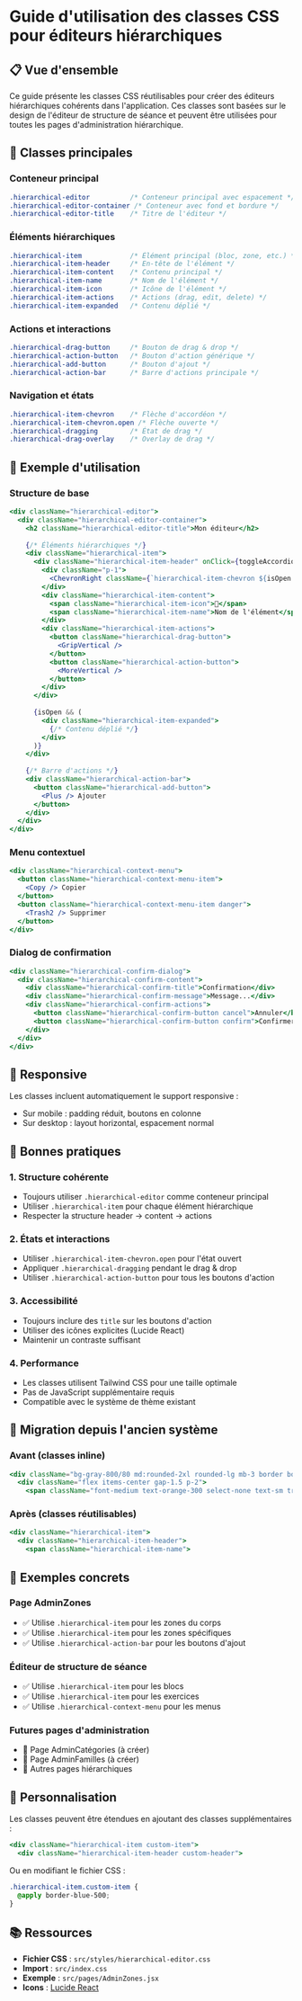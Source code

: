 # Guide d'utilisation des classes CSS pour éditeurs hiérarchiques

## 📋 **Vue d'ensemble**

Ce guide présente les classes CSS réutilisables pour créer des éditeurs hiérarchiques cohérents dans l'application. Ces classes sont basées sur le design de l'éditeur de structure de séance et peuvent être utilisées pour toutes les pages d'administration hiérarchique.

## 🎨 **Classes principales**

### **Conteneur principal**
```css
.hierarchical-editor          /* Conteneur principal avec espacement */
.hierarchical-editor-container /* Conteneur avec fond et bordure */
.hierarchical-editor-title    /* Titre de l'éditeur */
```

### **Éléments hiérarchiques**
```css
.hierarchical-item            /* Élément principal (bloc, zone, etc.) */
.hierarchical-item-header     /* En-tête de l'élément */
.hierarchical-item-content    /* Contenu principal */
.hierarchical-item-name       /* Nom de l'élément */
.hierarchical-item-icon       /* Icône de l'élément */
.hierarchical-item-actions    /* Actions (drag, edit, delete) */
.hierarchical-item-expanded   /* Contenu déplié */
```

### **Actions et interactions**
```css
.hierarchical-drag-button     /* Bouton de drag & drop */
.hierarchical-action-button   /* Bouton d'action générique */
.hierarchical-add-button      /* Bouton d'ajout */
.hierarchical-action-bar      /* Barre d'actions principale */
```

### **Navigation et états**
```css
.hierarchical-item-chevron    /* Flèche d'accordéon */
.hierarchical-item-chevron.open /* Flèche ouverte */
.hierarchical-dragging        /* État de drag */
.hierarchical-drag-overlay    /* Overlay de drag */
```

## 🔧 **Exemple d'utilisation**

### **Structure de base**
```jsx
<div className="hierarchical-editor">
  <div className="hierarchical-editor-container">
    <h2 className="hierarchical-editor-title">Mon éditeur</h2>
    
    {/* Éléments hiérarchiques */}
    <div className="hierarchical-item">
      <div className="hierarchical-item-header" onClick={toggleAccordion}>
        <div className="p-1">
          <ChevronRight className={`hierarchical-item-chevron ${isOpen ? 'open' : ''}`} />
        </div>
        <div className="hierarchical-item-content">
          <span className="hierarchical-item-icon">🦴</span>
          <span className="hierarchical-item-name">Nom de l'élément</span>
        </div>
        <div className="hierarchical-item-actions">
          <button className="hierarchical-drag-button">
            <GripVertical />
          </button>
          <button className="hierarchical-action-button">
            <MoreVertical />
          </button>
        </div>
      </div>
      
      {isOpen && (
        <div className="hierarchical-item-expanded">
          {/* Contenu déplié */}
        </div>
      )}
    </div>
    
    {/* Barre d'actions */}
    <div className="hierarchical-action-bar">
      <button className="hierarchical-add-button">
        <Plus /> Ajouter
      </button>
    </div>
  </div>
</div>
```

### **Menu contextuel**
```jsx
<div className="hierarchical-context-menu">
  <button className="hierarchical-context-menu-item">
    <Copy /> Copier
  </button>
  <button className="hierarchical-context-menu-item danger">
    <Trash2 /> Supprimer
  </button>
</div>
```

### **Dialog de confirmation**
```jsx
<div className="hierarchical-confirm-dialog">
  <div className="hierarchical-confirm-content">
    <div className="hierarchical-confirm-title">Confirmation</div>
    <div className="hierarchical-confirm-message">Message...</div>
    <div className="hierarchical-confirm-actions">
      <button className="hierarchical-confirm-button cancel">Annuler</button>
      <button className="hierarchical-confirm-button confirm">Confirmer</button>
    </div>
  </div>
</div>
```

## 📱 **Responsive**

Les classes incluent automatiquement le support responsive :
- Sur mobile : padding réduit, boutons en colonne
- Sur desktop : layout horizontal, espacement normal

## 🎯 **Bonnes pratiques**

### **1. Structure cohérente**
- Toujours utiliser `.hierarchical-editor` comme conteneur principal
- Utiliser `.hierarchical-item` pour chaque élément hiérarchique
- Respecter la structure header → content → actions

### **2. États et interactions**
- Utiliser `.hierarchical-item-chevron.open` pour l'état ouvert
- Appliquer `.hierarchical-dragging` pendant le drag & drop
- Utiliser `.hierarchical-action-button` pour tous les boutons d'action

### **3. Accessibilité**
- Toujours inclure des `title` sur les boutons d'action
- Utiliser des icônes explicites (Lucide React)
- Maintenir un contraste suffisant

### **4. Performance**
- Les classes utilisent Tailwind CSS pour une taille optimale
- Pas de JavaScript supplémentaire requis
- Compatible avec le système de thème existant

## 🔄 **Migration depuis l'ancien système**

### **Avant (classes inline)**
```jsx
<div className="bg-gray-800/80 md:rounded-2xl rounded-lg mb-3 border border-gray-700 shadow-lg w-full">
  <div className="flex items-center gap-1.5 p-2">
    <span className="font-medium text-orange-300 select-none text-sm tracking-wide">
```

### **Après (classes réutilisables)**
```jsx
<div className="hierarchical-item">
  <div className="hierarchical-item-header">
    <span className="hierarchical-item-name">
```

## 📝 **Exemples concrets**

### **Page AdminZones**
- ✅ Utilise `.hierarchical-item` pour les zones du corps
- ✅ Utilise `.hierarchical-item` pour les zones spécifiques
- ✅ Utilise `.hierarchical-action-bar` pour les boutons d'ajout

### **Éditeur de structure de séance**
- ✅ Utilise `.hierarchical-item` pour les blocs
- ✅ Utilise `.hierarchical-item` pour les exercices
- ✅ Utilise `.hierarchical-context-menu` pour les menus

### **Futures pages d'administration**
- 🔄 Page AdminCatégories (à créer)
- 🔄 Page AdminFamilles (à créer)
- 🔄 Autres pages hiérarchiques

## 🎨 **Personnalisation**

Les classes peuvent être étendues en ajoutant des classes supplémentaires :

```jsx
<div className="hierarchical-item custom-item">
  <div className="hierarchical-item-header custom-header">
```

Ou en modifiant le fichier CSS :

```css
.hierarchical-item.custom-item {
  @apply border-blue-500;
}
```

## 📚 **Ressources**

- **Fichier CSS** : `src/styles/hierarchical-editor.css`
- **Import** : `src/index.css`
- **Exemple** : `src/pages/AdminZones.jsx`
- **Icons** : [Lucide React](https://lucide.dev/)
